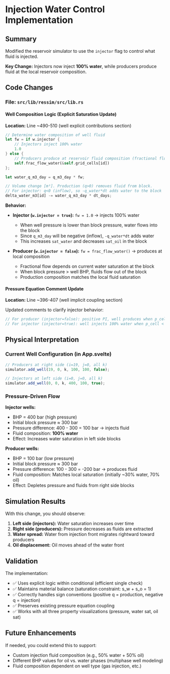 # Injection Water Control Implementation

## Summary
Modified the reservoir simulator to use the `injector` flag to control what fluid is injected.

**Key Change:** Injectors now inject **100% water**, while producers produce fluid at the local reservoir composition.

## Code Changes

### File: `src/lib/ressim/src/lib.rs`

#### Well Composition Logic (Explicit Saturation Update)

**Location:** Line ~490-510 (well explicit contributions section)

```rust
// Determine water composition of well fluid
let fw = if w.injector {
    // Injectors inject 100% water
    1.0
} else {
    // Producers produce at reservoir fluid composition (fractional flow)
    self.frac_flow_water(&self.grid_cells[id])
};

let water_q_m3_day = q_m3_day * fw;

// Volume change [m³]. Production (q>0) removes fluid from block.
// For injector: q<0 (inflow), so -q_water*dt adds water to the block
delta_water_m3[id] -= water_q_m3_day * dt_days;
```

**Behavior:**
- **Injector (`w.injector = true`):** `fw = 1.0` → injects 100% water
  - When well pressure is lower than block pressure, water flows into the block
  - Since `q_m3_day` will be negative (inflow), `-q_water*dt` adds water
  - This increases `sat_water` and decreases `sat_oil` in the block

- **Producer (`w.injector = false`):** `fw = frac_flow_water()` → produces at local composition
  - Fractional flow depends on current water saturation at the block
  - When block pressure > well BHP, fluids flow out of the block
  - Production composition matches the local fluid saturation

#### Pressure Equation Comment Update

**Location:** Line ~396-407 (well implicit coupling section)

Updated comments to clarify injector behavior:
```rust
// For producer (injector=false): positive PI, well produces when p_cell > BHP
// For injector (injector=true): well injects 100% water when p_cell < BHP
```

## Physical Interpretation

### Current Well Configuration (in App.svelte)
```javascript
// Producers at right side (i=19, j=0, all k)
simulator.add_well(19, 0, k, 100, 100, false);

// Injectors at left side (i=0, j=0, all k)  
simulator.add_well(0, 0, k, 400, 100, true);
```

### Pressure-Driven Flow

**Injector wells:**
- BHP = 400 bar (high pressure)
- Initial block pressure ≈ 300 bar
- Pressure difference: 400 - 300 = 100 bar → injects fluid
- Fluid composition: **100% water**
- Effect: Increases water saturation in left side blocks

**Producer wells:**
- BHP = 100 bar (low pressure)
- Initial block pressure ≈ 300 bar
- Pressure difference: 100 - 300 = -200 bar → produces fluid
- Fluid composition: Matches local saturation (initially ~30% water, 70% oil)
- Effect: Depletes pressure and fluids from right side blocks

## Simulation Results

With this change, you should observe:
1. **Left side (injectors):** Water saturation increases over time
2. **Right side (producers):** Pressure decreases as fluids are extracted
3. **Water spread:** Water from injection front migrates rightward toward producers
4. **Oil displacement:** Oil moves ahead of the water front

## Validation

The implementation:
- ✅ Uses explicit logic within conditional (efficient single check)
- ✅ Maintains material balance (saturation constraint: s_w + s_o = 1)
- ✅ Correctly handles sign conventions (positive q = production, negative q = injection)
- ✅ Preserves existing pressure equation coupling
- ✅ Works with all three property visualizations (pressure, water sat, oil sat)

## Future Enhancements

If needed, you could extend this to support:
- Custom injection fluid composition (e.g., 50% water + 50% oil)
- Different BHP values for oil vs. water phases (multiphase well modeling)
- Fluid composition dependent on well type (gas injection, etc.)
